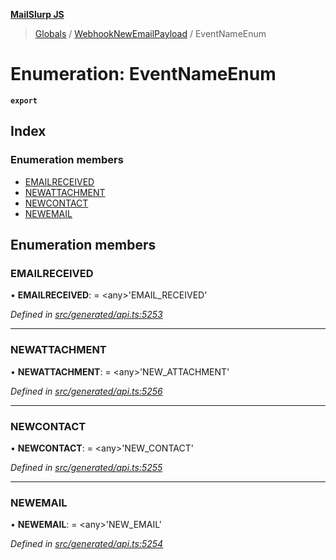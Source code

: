 **[MailSlurp JS](../README.md)**

> [Globals](../README.md) / [WebhookNewEmailPayload](../modules/webhooknewemailpayload.md) / EventNameEnum

# Enumeration: EventNameEnum

**`export`** 

## Index

### Enumeration members

* [EMAILRECEIVED](webhooknewemailpayload.eventnameenum.md#emailreceived)
* [NEWATTACHMENT](webhooknewemailpayload.eventnameenum.md#newattachment)
* [NEWCONTACT](webhooknewemailpayload.eventnameenum.md#newcontact)
* [NEWEMAIL](webhooknewemailpayload.eventnameenum.md#newemail)

## Enumeration members

### EMAILRECEIVED

•  **EMAILRECEIVED**:  = \<any>'EMAIL\_RECEIVED'

*Defined in [src/generated/api.ts:5253](https://github.com/mailslurp/mailslurp-client/blob/24bff2e/src/generated/api.ts#L5253)*

___

### NEWATTACHMENT

•  **NEWATTACHMENT**:  = \<any>'NEW\_ATTACHMENT'

*Defined in [src/generated/api.ts:5256](https://github.com/mailslurp/mailslurp-client/blob/24bff2e/src/generated/api.ts#L5256)*

___

### NEWCONTACT

•  **NEWCONTACT**:  = \<any>'NEW\_CONTACT'

*Defined in [src/generated/api.ts:5255](https://github.com/mailslurp/mailslurp-client/blob/24bff2e/src/generated/api.ts#L5255)*

___

### NEWEMAIL

•  **NEWEMAIL**:  = \<any>'NEW\_EMAIL'

*Defined in [src/generated/api.ts:5254](https://github.com/mailslurp/mailslurp-client/blob/24bff2e/src/generated/api.ts#L5254)*
